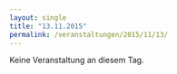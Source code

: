 ```yaml
---
layout: single
title: "13.11.2015"
permalink: /veranstaltungen/2015/11/13/
---
```


Keine Veranstaltung an diesem Tag.
